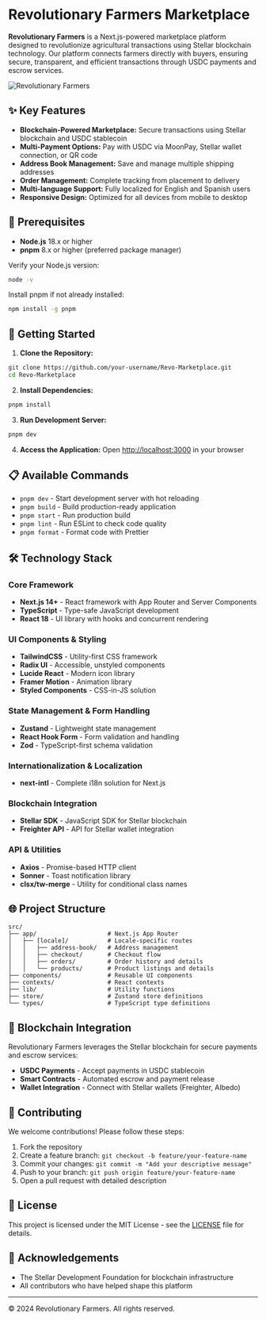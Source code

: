 # Revolutionary Farmers Marketplace

**Revolutionary Farmers** is a Next.js-powered marketplace platform designed to revolutionize agricultural transactions using Stellar blockchain technology. Our platform connects farmers directly with buyers, ensuring secure, transparent, and efficient transactions through USDC payments and escrow services.

![Revolutionary Farmers](public/images/logo-dark.svg)

## ✨ Key Features

- **Blockchain-Powered Marketplace:** Secure transactions using Stellar blockchain and USDC stablecoin
- **Multi-Payment Options:** Pay with USDC via MoonPay, Stellar wallet connection, or QR code
- **Address Book Management:** Save and manage multiple shipping addresses
- **Order Management:** Complete tracking from placement to delivery
- **Multi-language Support:** Fully localized for English and Spanish users
- **Responsive Design:** Optimized for all devices from mobile to desktop

## 📝 Prerequisites

- **Node.js** 18.x or higher
- **pnpm** 8.x or higher (preferred package manager)

Verify your Node.js version:
```bash
node -v
```

Install pnpm if not already installed:
```bash
npm install -g pnpm
```

## 🚀 Getting Started

1. **Clone the Repository:**
```bash
git clone https://github.com/your-username/Revo-Marketplace.git
cd Revo-Marketplace
```

2. **Install Dependencies:**
```bash
pnpm install
```

3. **Run Development Server:**
```bash
pnpm dev
```

4. **Access the Application:**
   Open [http://localhost:3000](http://localhost:3000) in your browser

## 📋 Available Commands

- `pnpm dev` - Start development server with hot reloading
- `pnpm build` - Build production-ready application
- `pnpm start` - Run production build
- `pnpm lint` - Run ESLint to check code quality
- `pnpm format` - Format code with Prettier

## 🛠️ Technology Stack

### Core Framework
- **Next.js 14+** - React framework with App Router and Server Components
- **TypeScript** - Type-safe JavaScript development
- **React 18** - UI library with hooks and concurrent rendering

### UI Components & Styling
- **TailwindCSS** - Utility-first CSS framework
- **Radix UI** - Accessible, unstyled components
- **Lucide React** - Modern icon library
- **Framer Motion** - Animation library
- **Styled Components** - CSS-in-JS solution

### State Management & Form Handling
- **Zustand** - Lightweight state management
- **React Hook Form** - Form validation and handling
- **Zod** - TypeScript-first schema validation

### Internationalization & Localization
- **next-intl** - Complete i18n solution for Next.js

### Blockchain Integration
- **Stellar SDK** - JavaScript SDK for Stellar blockchain
- **Freighter API** - API for Stellar wallet integration

### API & Utilities
- **Axios** - Promise-based HTTP client
- **Sonner** - Toast notification library
- **clsx/tw-merge** - Utility for conditional class names

## 🌐 Project Structure

```
src/
├── app/                    # Next.js App Router
│   ├── [locale]/           # Locale-specific routes
│   │   ├── address-book/   # Address management
│   │   ├── checkout/       # Checkout flow
│   │   ├── orders/         # Order history and details
│   │   └── products/       # Product listings and details
├── components/             # Reusable UI components
├── contexts/               # React contexts
├── lib/                    # Utility functions
├── store/                  # Zustand store definitions
└── types/                  # TypeScript type definitions
```

## 🌱 Blockchain Integration

Revolutionary Farmers leverages the Stellar blockchain for secure payments and escrow services:

- **USDC Payments** - Accept payments in USDC stablecoin
- **Smart Contracts** - Automated escrow and payment release
- **Wallet Integration** - Connect with Stellar wallets (Freighter, Albedo)

## 👥 Contributing

We welcome contributions! Please follow these steps:

1. Fork the repository
2. Create a feature branch: `git checkout -b feature/your-feature-name`
3. Commit your changes: `git commit -m "Add your descriptive message"`
4. Push to your branch: `git push origin feature/your-feature-name`
5. Open a pull request with detailed description

## 📄 License

This project is licensed under the MIT License - see the [LICENSE](LICENSE) file for details.

## 🙏 Acknowledgements

- The Stellar Development Foundation for blockchain infrastructure
- All contributors who have helped shape this platform

---

© 2024 Revolutionary Farmers. All rights reserved.
